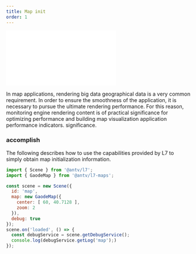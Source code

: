 ```yaml
---
title: Map init
order: 1
---
```


<embed src="@/docs/common/style.md"></embed>

In map applications, rendering big data geographical data is a very common requirement. In order to ensure the smoothness of the application, it is necessary to pursue the ultimate rendering performance. For this reason, monitoring engine rendering content is of practical significance for optimizing performance and building map visualization application performance indicators. significance.

### accomplish

The following describes how to use the capabilities provided by L7 to simply obtain map initialization information.

```javascript
import { Scene } from '@antv/l7';
import { GaodeMap } from '@antv/l7-maps';

const scene = new Scene({
  id: 'map',
  map: new GaodeMap({
    center: [ 60, 40.7128 ],
    zoom: 2
  }),
  debug: true
});
scene.on('loaded', () => {
  const debugService = scene.getDebugService();
  console.log(debugService.getLog('map');)
});
```
